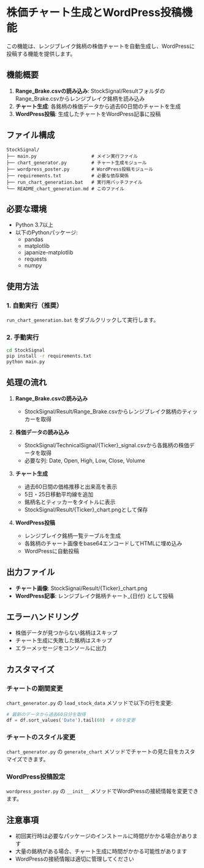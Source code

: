 # 株価チャート生成とWordPress投稿機能

この機能は、レンジブレイク銘柄の株価チャートを自動生成し、WordPressに投稿する機能を提供します。

## 機能概要

1. **Range_Brake.csvの読み込み**: StockSignal/ResultフォルダのRange_Brake.csvからレンジブレイク銘柄を読み込み
2. **チャート生成**: 各銘柄の株価データから過去60日間のチャートを生成
3. **WordPress投稿**: 生成したチャートをWordPress記事に投稿

## ファイル構成

```
StockSignal/
├── main.py                    # メイン実行ファイル
├── chart_generator.py         # チャート生成モジュール
├── wordpress_poster.py        # WordPress投稿モジュール
├── requirements.txt           # 必要な依存関係
├── run_chart_generation.bat   # 実行用バッチファイル
└── README_chart_generation.md # このファイル
```

## 必要な環境

- Python 3.7以上
- 以下のPythonパッケージ:
  - pandas
  - matplotlib
  - japanize-matplotlib
  - requests
  - numpy

## 使用方法

### 1. 自動実行（推奨）

`run_chart_generation.bat` をダブルクリックして実行します。

### 2. 手動実行

```bash
cd StockSignal
pip install -r requirements.txt
python main.py
```

## 処理の流れ

1. **Range_Brake.csvの読み込み**
   - StockSignal/Result/Range_Brake.csvからレンジブレイク銘柄のティッカーを取得

2. **株価データの読み込み**
   - StockSignal/TechnicalSignal/{Ticker}_signal.csvから各銘柄の株価データを取得
   - 必要な列: Date, Open, High, Low, Close, Volume

3. **チャート生成**
   - 過去60日間の価格推移と出来高を表示
   - 5日・25日移動平均線を追加
   - 銘柄名とティッカーをタイトルに表示
   - StockSignal/Result/{Ticker}_chart.pngとして保存

4. **WordPress投稿**
   - レンジブレイク銘柄一覧テーブルを生成
   - 各銘柄のチャート画像をbase64エンコードしてHTMLに埋め込み
   - WordPressに自動投稿

## 出力ファイル

- **チャート画像**: StockSignal/Result/{Ticker}_chart.png
- **WordPress記事**: レンジブレイク銘柄チャート_{日付} として投稿

## エラーハンドリング

- 株価データが見つからない銘柄はスキップ
- チャート生成に失敗した銘柄はスキップ
- エラーメッセージをコンソールに出力

## カスタマイズ

### チャートの期間変更

`chart_generator.py` の `load_stock_data` メソッドで以下の行を変更:

```python
# 最新のデータから過去60日分を取得
df = df.sort_values('Date').tail(60)  # 60を変更
```

### チャートのスタイル変更

`chart_generator.py` の `generate_chart` メソッドでチャートの見た目をカスタマイズできます。

### WordPress投稿設定

`wordpress_poster.py` の `__init__` メソッドでWordPressの接続情報を変更できます。

## 注意事項

- 初回実行時は必要なパッケージのインストールに時間がかかる場合があります
- 大量の銘柄がある場合、チャート生成に時間がかかる可能性があります
- WordPressの接続情報は適切に管理してください

